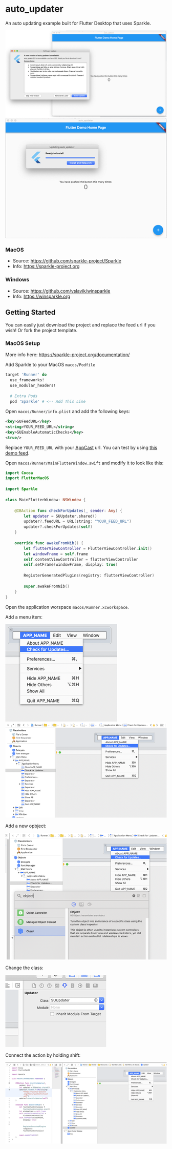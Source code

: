 # auto_updater

An auto updating example built for Flutter Desktop that uses Sparkle.

![image](/doc/screenshots/7.png)
![image](/doc/screenshots/8.png)

### MacOS

- Source: https://github.com/sparkle-project/Sparkle
- Info: https://sparkle-project.org

### Windows

- Source: https://github.com/vslavik/winsparkle
- Info: https://winsparkle.org

## Getting Started

You can easily just download the project and replace the feed url if you wish! Or fork the project template.

### MacOS Setup

More info here: https://sparkle-project.org/documentation/

Add Sparkle to your MacOS `macos/Podfile`

```ruby
target 'Runner' do
  use_frameworks!
  use_modular_headers!
  
  # Extra Pods
  pod 'Sparkle' # <-- Add This Line
```

Open `macos/Runner/info.plist` and add the following keys:

```xml
<key>SUFeedURL</key>
<string>YOUR_FEED_URL</string>
<key>SUEnableAutomaticChecks</key>
<true/>
```

Replace `YOUR_FEED_URL` with your [AppCast](https://github.com/vslavik/winsparkle/wiki/Appcast-Feeds) url. You can test by using [this demo feed](https://sparkle-project.org/files/sparkletestcast.xml).

Open `macos/Runner/MainFlutterWindow.swift` and modify it to look like this:

```swift
import Cocoa
import FlutterMacOS

import Sparkle

class MainFlutterWindow: NSWindow {

    @IBAction func checkForUpdates(_ sender: Any) {
        let updater = SUUpdater.shared()
        updater?.feedURL = URL(string: "YOUR_FEED_URL")
        updater?.checkForUpdates(self)
    }

    override func awakeFromNib() {
        let flutterViewController = FlutterViewController.init()
        let windowFrame = self.frame
        self.contentViewController = flutterViewController
        self.setFrame(windowFrame, display: true)

        RegisterGeneratedPlugins(registry: flutterViewController)

        super.awakeFromNib()
    }
}

```

Open the application worspace `macos/Runner.xcworkspace`.

Add a menu item:

![image](/doc/screenshots/1.png)
![image](/doc/screenshots/2.png)

Add a new opbject: 

![image](/doc/screenshots/4.png)

Change the class:

![image](/doc/screenshots/5.png)

Connect the action by holding shift:

![image](/doc/screenshots/6.png)

